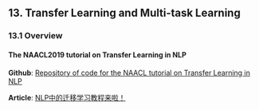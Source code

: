 

## 13. Transfer Learning and Multi-task Learning

### 13.1 Overview

#### The NAACL2019 tutorial on Transfer Learning in NLP

**Github**: [Repository of code for the NAACL tutorial on Transfer Learning in NLP](https://github.com/huggingface/naacl_transfer_learning_tutorial)

**Article**: [NLP中的迁移学习教程来啦！](https://mp.weixin.qq.com/s?__biz=MzI3MTA0MTk1MA==&mid=2652046444&idx=5&sn=27051a1182819d9ef84a2eb50f152d52&chksm=f120709dc657f98b8169fc7baa6d9df6af57a8471e39e3d3b41320d5a0d6d667809ffed534a7&mpshare=1&scene=1&srcid=&key=4aaedc7deb86b11cca00fb7031b2d66b2a75d329e4f390dc993d5dfe1a09c7636b2ac6a5e5a6e86c61d3c5079442b5a916dd2f3f2e835a7773d5544d72a477a3eea9de4d12dfd051a1ad21ce43a72cf8&ascene=1&uin=MjcwMjE1Nzk1&devicetype=Windows+7&version=62060739&lang=en&pass_ticket=JI1MPoW%2BxCBIF0Z4bW%2BdFwp%2F0VZpd29%2Fw5MfRsN9cbQTsYET60iGog3kaYxwyraC)